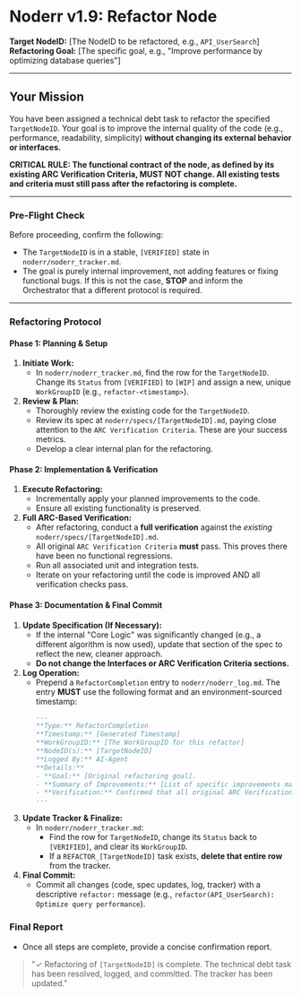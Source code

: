 # Noderr v1.9: Refactor Node

**Target NodeID:** [The NodeID to be refactored, e.g., `API_UserSearch`]
**Refactoring Goal:** [The specific goal, e.g., "Improve performance by optimizing database queries"]

---

## Your Mission
You have been assigned a technical debt task to refactor the specified `TargetNodeID`. Your goal is to improve the internal quality of the code (e.g., performance, readability, simplicity) **without changing its external behavior or interfaces.**

**CRITICAL RULE: The functional contract of the node, as defined by its existing ARC Verification Criteria, MUST NOT change. All existing tests and criteria must still pass after the refactoring is complete.**

---

### Pre-Flight Check
Before proceeding, confirm the following:
*   The `TargetNodeID` is in a stable, `[VERIFIED]` state in `noderr/noderr_tracker.md`.
*   The goal is purely internal improvement, not adding features or fixing functional bugs. If this is not the case, **STOP** and inform the Orchestrator that a different protocol is required.

---

### Refactoring Protocol

#### Phase 1: Planning & Setup
1.  **Initiate Work:**
    *   In `noderr/noderr_tracker.md`, find the row for the `TargetNodeID`. Change its `Status` from `[VERIFIED]` to `[WIP]` and assign a new, unique `WorkGroupID` (e.g., `refactor-<timestamp>`).
2.  **Review & Plan:**
    *   Thoroughly review the existing code for the `TargetNodeID`.
    *   Review its spec at `noderr/specs/[TargetNodeID].md`, paying close attention to the `ARC Verification Criteria`. These are your success metrics.
    *   Develop a clear internal plan for the refactoring.

#### Phase 2: Implementation & Verification
1.  **Execute Refactoring:**
    *   Incrementally apply your planned improvements to the code.
    *   Ensure all existing functionality is preserved.
2.  **Full ARC-Based Verification:**
    *   After refactoring, conduct a **full verification** against the *existing* `noderr/specs/[TargetNodeID].md`.
    *   All original `ARC Verification Criteria` **must** pass. This proves there have been no functional regressions.
    *   Run all associated unit and integration tests.
    *   Iterate on your refactoring until the code is improved AND all verification checks pass.

#### Phase 3: Documentation & Final Commit
1.  **Update Specification (If Necessary):**
    *   If the internal "Core Logic" was significantly changed (e.g., a different algorithm is now used), update that section of the spec to reflect the new, cleaner approach.
    *   **Do not change the Interfaces or ARC Verification Criteria sections.**
2.  **Log Operation:**
    *   Prepend a `RefactorCompletion` entry to `noderr/noderr_log.md`. The entry **MUST** use the following format and an environment-sourced timestamp:
        ```markdown
        ---
        **Type:** RefactorCompletion
        **Timestamp:** [Generated Timestamp]
        **WorkGroupID:** [The WorkGroupID for this refactor]
        **NodeID(s):** [TargetNodeID]
        **Logged By:** AI-Agent
        **Details:**
        - **Goal:** [Original refactoring goal].
        - **Summary of Improvements:** [List of specific improvements made, e.g., "Replaced N+1 query with a single JOIN", "Extracted duplicated logic into a helper function"].
        - **Verification:** Confirmed that all original ARC Verification Criteria for the node still pass, ensuring no functional regressions.
        ---
        ```
3.  **Update Tracker & Finalize:**
    *   In `noderr/noderr_tracker.md`:
        *   Find the row for `TargetNodeID`, change its `Status` back to `[VERIFIED]`, and clear its `WorkGroupID`.
        *   If a `REFACTOR_[TargetNodeID]` task exists, **delete that entire row** from the tracker.
4.  **Final Commit:**
    *   Commit all changes (code, spec updates, log, tracker) with a descriptive `refactor:` message (e.g., `refactor(API_UserSearch): Optimize query performance`).

### Final Report
*   Once all steps are complete, provide a concise confirmation report.
> "✓ Refactoring of `[TargetNodeID]` is complete. The technical debt task has been resolved, logged, and committed. The tracker has been updated."
